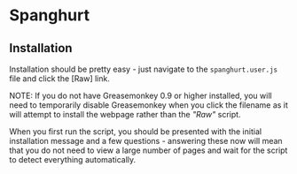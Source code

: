Spanghurt
=========


Installation
------------

Installation should be pretty easy - just navigate to the `spanghurt.user.js` file and click the [Raw] link.

NOTE: If you do not have Greasemonkey 0.9 or higher installed, you will need to temporarily disable Greasemonkey when
you click the filename as it will attempt to install the webpage rather than the _"Raw"_ script.

When you first run the script, you should be presented with the initial installation message and a few questions -
answering these now will mean that you do not need to view a large number of pages and wait for the script to detect
everything automatically.